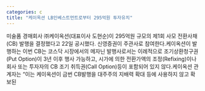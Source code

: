 ```yaml
---
categories: c
title: "케이옥션 LB인베스트먼트로부터 295억원 투자유치"
---
```

미술품 경매회사 ㈜케이옥션(대표이사 도현순)이 295억원 규모의 제1회 사모 전환사채(CB) 발행을 결정했다고 22일 공시했다. 신영증권이 주관사로 참여한다.케이옥션이 발행하는 이번 CB는 코스닥 시장에서의 메자닌 발행사로서는 이례적으로 조기상환청구권(Put Option)이 3년 이후 행사 가능하고, 시가에 의한 전환가액의 조정(Refixing)이나 회사 또는 투자자의 CB 조기 취득권(Call Option)등이 포함되어 있지 않다.케이옥션 관계자는 “이는 케이옥션이 금번 CB발행을 대주주의 지배력 확대 등에 사용하지 않고 확보된